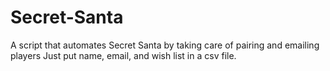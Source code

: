 # Secret-Santa

A script that automates Secret Santa by taking care of pairing and emailing players
Just put name, email, and wish list in a csv file.
